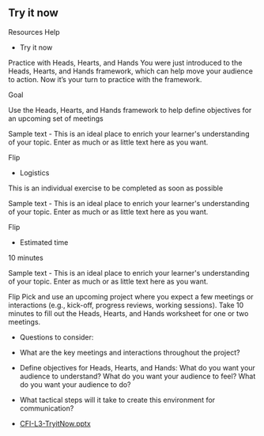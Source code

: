 ## Try it now
Resources	Help
* Try it now

Practice with Heads, Hearts, and Hands
You were just introduced to the Heads, Hearts, and Hands framework, which can help move your audience to action. Now it’s your turn to practice with the framework.

Goal

Use the Heads, Hearts, and Hands framework to help define objectives for an upcoming set of meetings

Sample text - This is an ideal place to enrich your learner's understanding of your topic. Enter as much or as little text here as you want.

Flip
+ Logistics

This is an individual exercise to be completed as soon as possible

Sample text - This is an ideal place to enrich your learner's understanding of your topic. Enter as much or as little text here as you want.

Flip
+ Estimated time

10 minutes

Sample text - This is an ideal place to enrich your learner's understanding of your topic. Enter as much or as little text here as you want.

Flip
Pick and use an upcoming project where you expect a few meetings or interactions (e.g., kick-off, progress reviews, working sessions). Take 10 minutes to fill out the Heads, Hearts, and Hands worksheet for one or two meetings.

+ Questions to consider:

+ What are the key meetings and interactions throughout the project?
+ Define objectives for Heads, Hearts, and Hands: What do you want your audience to understand? What do you want your audience to feel? What do you want your audience to do?
+ What tactical steps will it take to create this environment for communication?
+ [CFI-L3-TryitNow.pptx](https://github.com/adeleke123/Mckinsey-Forward-Program/files/11602627/CFI-L3-TryitNow.pptx)


